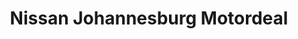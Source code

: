 ---
title: "Nissan Johannesburg Motordeal"
url: /johannesburg/nissan-johannesburg-motordeal/
shop: car
---